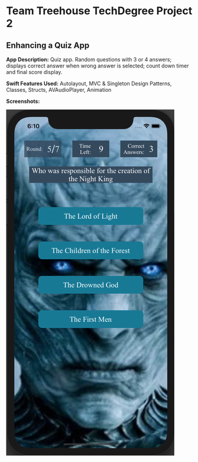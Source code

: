 # Team Treehouse TechDegree Project 2

## Enhancing a Quiz App

**App Description:**  Quiz app.  Random questions with 3 or 4 answers; displays correct answer when wrong answer is selected; count down timer and final score display.

**Swift Features Used:**
Autolayout, MVC & Singleton Design Patterns,  Classes, Structs, AVAudioPlayer, Animation

**Screenshots:**

![](./ScreenShots/TD_P2_01.png)